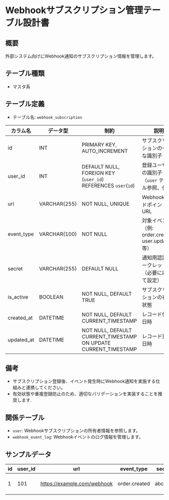 # Webhookサブスクリプション管理テーブル設計書

## 概要
外部システム向けにWebhook通知のサブスクリプション情報を管理します。

## テーブル種類
- マスタ系

## テーブル定義
- テーブル名: `webhook_subscription`

| カラム名      | データ型      | 制約                                     | 説明                                           |
|---------------|---------------|------------------------------------------|------------------------------------------------|
| id            | INT           | PRIMARY KEY, AUTO_INCREMENT              | サブスクリプションの一意な識別子                     |
| user_id       | INT           | DEFAULT NULL, FOREIGN KEY (`user_id`) REFERENCES `user`(`id`) | 登録ユーザーの識別子（`user` テーブル参照、任意）       |
| url           | VARCHAR(255)  | NOT NULL, UNIQUE                         | WebhookエンドポイントURL                          |
| event_type    | VARCHAR(100)  | NOT NULL                                 | 対象イベント（例: order.created, user.updated 等）    |
| secret        | VARCHAR(255)  | DEFAULT NULL                             | 通知用認証シークレット（必要に応じて設定）            |
| is_active     | BOOLEAN       | NOT NULL, DEFAULT TRUE                   | サブスクリプションの有効状態                         |
| created_at    | DATETIME      | NOT NULL, DEFAULT CURRENT_TIMESTAMP       | レコード作成日時                                |
| updated_at    | DATETIME      | NOT NULL, DEFAULT CURRENT_TIMESTAMP ON UPDATE CURRENT_TIMESTAMP | レコード更新日時                    |

## 備考
- サブスクリプション登録後、イベント発生時にWebhook通知を実施する仕組みと連携してください。
- 有効状態や重複登録防止のため、適切なバリデーションを実装することを推奨します.

## 関係テーブル
- `user`: Webhookサブスクリプションの所有者情報を参照します。
- `webhook_event_log`: Webhookイベントのログ情報を管理します。

## サンプルデータ
| id | user_id | url                                  | event_type    | secret | is_active | created_at           | updated_at           |
|----|---------|--------------------------------------|---------------|--------|-----------|----------------------|----------------------|
| 1  | 101     | https://example.com/webhook          | order.created | abc123 | TRUE      | 2023-10-01 12:00:00  | 2023-10-01 12:00:00  |
